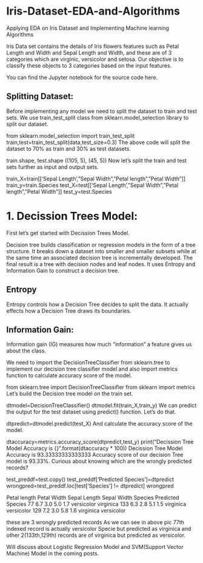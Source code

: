# Iris-Dataset-EDA-and-Algorithms
Applying EDA on Iris Dataset and Implementing Machine learning Algorithms

Iris Data set contains the details of Iris flowers features such as Petal Length and Width and Sepal Length and Width, and these are of 3 categories which are virginic, versicolor and setosa. Our objective is to classify these objects to 3 categories based on the input features.

You can find the Jupyter notebook for the source code here.

## Splitting Dataset:
Before implementing any model we need to split the dataset to train and test sets. We use train_test_split class from sklearn.model_selection library to split our dataset.

from sklearn.model_selection import train_test_split
train,test=train_test_split(data,test_size=0.3)
The above code will split the dataset to 70% as train and 30% as test datasets.

train.shape, test.shape
((105, 5), (45, 5))
Now let’s split the train and test sets further as input and output sets.

train_X=train[[‘Sepal Length’,”Sepal Width”,”Petal length”,”Petal Width”]]
train_y=train.Species
test_X=test[[‘Sepal Length’,”Sepal Width”,”Petal length”,”Petal Width”]]
test_y=test.Species
# 1. Decission Trees Model:
First let’s get started with Decission Trees Model.

Decision tree builds classification or regression models in the form of a tree structure. It breaks down a dataset into smaller and smaller subsets while at the same time an associated decision tree is incrementally developed. The final result is a tree with decision nodes and leaf nodes. It uses Entropy and Information Gain to construct a decision tree.

## Entropy
Entropy controls how a Decision Tree decides to split the data. It actually effects how a Decision Tree draws its boundaries.

## Information Gain:
Information gain (IG) measures how much “information” a feature gives us about the class.

We need to import the DecisionTreeClassifier from sklearn.tree to implement our decision tree classifier model and also import metrics function to calculate accuracy score of the model.

from sklearn.tree import DecisionTreeClassifier
from sklearn import metrics
Let’s build the Decision tree model on the train set.

dtmodel=DecisionTreeClassifier()
dtmodel.fit(train_X,train_y)
We can predict the output for the test dataset using predict() function. Let’s do that.

dtpredict=dtmodel.predict(test_X)
And calculate the accuracy score of the model.

dtaccuracy=metrics.accuracy_score(dtpredict,test_y)
print(“Decission Tree Model Accuracy is {}”.format(dtaccuracy * 100))
Decission Tree Model Accuracy is 93.33333333333333
Accuracy score of our decision Tree model is 93.33%. Curious about knowing which are the wrongly predicted records?

test_preddf=test.copy()
test_preddf[‘Predicted Species’]=dtpredict
wrongpred=test_preddf.loc[test[‘Species’] != dtpredict]
wrongpred

Petal length 	Petal Width 	Sepal Length 	Sepal Width 	Species 	Predicted Species
77 	6.7 	3.0 	5.0 	1.7 	versicolor 	virginica
133 	6.3 	2.8 	5.1 	1.5 	virginica 	versicolor
129 	7.2 	3.0 	5.8 	1.6 	virginica 	versicolor

these are 3 wrongly predicted records
As we can see in above pic 77th indexed record is actually versicolor Specie but predicted as virginica and other 2(133th,129th) records are of virginica but predicted as versicolor.

Will discuss about Logistic Regression Model and SVM(Support Vector Machine) Model in the coming posts.
